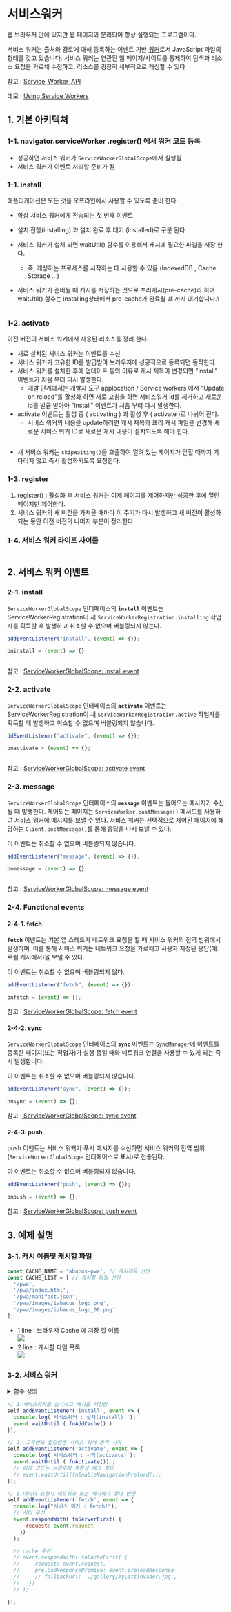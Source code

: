 # 서비스워커

웹 브라우저 안에 있지만 웹 페이지와 분리되어 항상 실행되는 프로그램이다.

서비스 워커는 출처와 경로에 대해 등록하는 이벤트 기반 [워커](https://developer.mozilla.org/ko/docs/Web/API/Worker)로서 JavaScript 파일의 형태를 갖고 있습니다. 서비스 워커는 연관된 웹 페이지/사이트를 통제하여 탐색과 리소스 요청을 가로채 수정하고, 리소스를 굉장히 세부적으로 캐싱할 수 있다

참고 : [Service\_Worker\_API ](https://developer.mozilla.org/ko/docs/Web/API/Service\_Worker\_API)&#x20;

데모 : [Using Service Workers](https://developer.mozilla.org/en-US/docs/Web/API/Service\_Worker\_API/Using\_Service\_Workers#basic\_architecture)

## 1. 기본 아키텍처

### 1-1. navigator.serviceWorker .register() 에서 워커 코드 등록

* 성공하면 서비스 워커가 `ServiceWorkerGlobalScope`에서 실행됨
* 서비스 워커가 이벤트 처리할 준비가 됨

### 1-1. install

애플리케이션은 모든 것을 오프라인에서 사용할 수 있도록 준비 한다

* 항상 서비스 워커에게 전송되는 첫 번째 이벤트
* 설치 진행(installing) 과 설치 완료 후 대기 (installed)로 구분 된다.
* 서비스 워커가 설치 되면 waitUtil() 함수를 이용해서 캐시에 필요한 파일을 저장 한다.
  * 즉, 캐싱하는 프로세스를 시작하는 데 사용할 수 있음 (IndexedDB , Cache Storage .. )&#x20;
*   서비스 워커가 준비될 때 캐시를 저장하는 것으로 프리캐시(pre-cache)라 하며 waitUtil() 함수는 installing상태에서 pre-cache가 완료될 떄 까지 대기합니다.\


    <figure><img src="../.gitbook/assets/image (159).png" alt=""><figcaption></figcaption></figure>

### 1-2. activate

이전 버전의 서비스 워커에서 사용된 리소스를 정리 한다.

* 새로 설치된 서비스 워커는 이벤트를 수신
* 서비스 워커가 고유한 ID를 발급받아 브라우저에 성공적으로 등록되면 동작한다.
* 서비스 워커를 설치한 후에 업데이트 등의 이유로 캐시 제목이 변경되면 "install" 이벤트가 처음 부터 다시 발생한다.
  * 개발 단계에서는 개발자 도구 applocation / Service workers 에서 "Update on reload"를 활성화 하면 새로 고침을 하면 서비스워거 id를 제거하고 새로운 id를 발급 받아아  "install" 이벤트가 처음 부터 다시 발생한다.
* activate 이벤트는 활성 중 ( activating ) 과 활성 후 ( activate )로 나뉘어 진다.
  * 서비스 워커의 내용을 update하려면 캐시 제목과 프리 캐시 파일을 변경해 새로운 서비스 워커 ID로 새로운 캐시 내용이 설치되도록 해야 한다.

<figure><img src="../.gitbook/assets/image (160).png" alt=""><figcaption></figcaption></figure>

* 새 서비스 워커는 `skipWaiting()`을 호출하여 열려 있는 페이지가 닫힐 때까지 기다리지 않고 즉시 활성화되도록 요청한다.

### 1-3. register

1. register() : 활성화 후 서비스 워커는 이제 페이지를 제어하지만 성공한 후에 열린 페이지만 제어한다.
2. 서비스 워커의 새 버전을 가져올 때마다 이 주기가 다시 발생하고 새 버전이 활성화되는 동안 이전 버전의 나머지 부분이 정리한다.

### 1-4. 서비스 워커 라이프 사이클

<figure><img src="../.gitbook/assets/image (161).png" alt=""><figcaption></figcaption></figure>

## 2. 서비스 워커 이벤트

### 2-1. install

`ServiceWorkerGlobalScope` 인터페이스의 **`install`** 이벤트는 ServiceWorkerRegistration이 새 `ServiceWorkerRegistration.installing` 작업자를 획득할 때 발생하고 취소할 수 없으며 버블링되지 않는다.

```javascript
addEventListener("install", (event) => {});

oninstall = (event) => {};
```

<figure><img src="../.gitbook/assets/image (162).png" alt=""><figcaption></figcaption></figure>

참고 : [ServiceWorkerGlobalScope: install event](https://developer.mozilla.org/en-US/docs/Web/API/ServiceWorkerGlobalScope/install\_event)

### 2-2. activate

`ServiceWorkerGlobalScope` 인터페이스의 **`activate`** 이벤트는 ServiceWorkerRegistration이 새 `ServiceWorkerRegistration.active` 작업자를 획득할 때 발생하고 취소할 수 없으며 버블링되지 않습니다.

```javascript
ddEventListener("activate", (event) => {});

onactivate = (event) => {};
```

<figure><img src="../.gitbook/assets/image (163).png" alt=""><figcaption></figcaption></figure>

참고 : [ServiceWorkerGlobalScope: activate event](https://developer.mozilla.org/en-US/docs/Web/API/ServiceWorkerGlobalScope/activate\_event)

### 2-3. message

`ServiceWorkerGlobalScope` 인터페이스의 **`message`** 이벤트는 들어오는 메시지가 수신될 때 발생한다. 제어되는 페이지는 `ServiceWorker.postMessage()` 메서드를 사용하여 서비스 워커에 메시지를 보낼 수 있다. 서비스 워커는 선택적으로 제어된 페이지에 해당하는 `Client.postMessage()`를 통해 응답을 다시 보낼 수 있다.

이 이벤트는 취소할 수 없으며 버블링되지 않습니다.

```javascript
addEventListener("message", (event) => {});

onmessage = (event) => {};
```

<figure><img src="../.gitbook/assets/image (164).png" alt=""><figcaption></figcaption></figure>

참고 : [ServiceWorkerGlobalScope: message event](https://developer.mozilla.org/en-US/docs/Web/API/ServiceWorkerGlobalScope/message\_event)

### 2-4. Functional events

#### 2-4-1. fetch

**`fetch`** 이벤트는 기본 앱 스레드가 네트워크 요청을 할 때 서비스 워커의 전역 범위에서 발생하며. 이를 통해 서비스 워커는 네트워크 요청을 가로채고 사용자 지정된 응답(예: 로컬 캐시에서)을 보낼 수 있다.

이 이벤트는 취소할 수 없으며 버블링되지 않다.

```javascript
addEventListener("fetch", (event) => {});

onfetch = (event) => {};
```

참고 : [ServiceWorkerGlobalScope: fetch event](https://developer.mozilla.org/en-US/docs/Web/API/ServiceWorkerGlobalScope/fetch\_event)

#### 2-4-2. sync&#x20;

`ServiceWorkerGlobalScope` 인터페이스의 **`sync`** 이벤트는 `SyncManager`에 이벤트를 등록한 페이지(또는 작업자)가 실행 중일 때와 네트워크 연결을 사용할 수 있게 되는 즉시 발생합니다.

이 이벤트는 취소할 수 없으며 버블링되지 않습니다.

```javascript
addEventListener("sync", (event) => {});

onsync = (event) => {};
```

참고 :[ ServiceWorkerGlobalScope: sync event](https://developer.mozilla.org/en-US/docs/Web/API/ServiceWorkerGlobalScope/sync\_event)

#### 2-4-3. push

push 이벤트는 서비스 워커가 푸시 메시지를 수신하면 서비스 워커의 전역 범위(`ServiceWorkerGlobalScope` 인터페이스로 표시)로 전송된다.

이 이벤트는 취소할 수 없으며 버블링되지 않습니다.

```javascript
addEventListener("push", (event) => {});

onpush = (event) => {};
```

참고 : [ServiceWorkerGlobalScope: push event](https://developer.mozilla.org/en-US/docs/Web/API/ServiceWorkerGlobalScope/push\_event)



## 3. 예제 설명

### 3-1. 캐시 이름및 캐시할 파일

```javascript
const CACHE_NAME = 'abacus-pwa'; // 캐시제목 선언
const CACHE_LIST = [ // 캐시할 파일 선언
  '/pwa',
  '/pwa/index.html',
  '/pwa/manifest.json',
  '/pwa/images/iabacus_logo.png',  
  '/pwa/images/iabacus_logo_00.png'
];
```

* 1 line : 브라우저 Cache 에 저장 할 이름 \
  ![](<../.gitbook/assets/image (154).png>)
* 2 line : 캐시할 파일 목록\
  ![](<../.gitbook/assets/image (155).png>)

### 3-2. 서비스 워커

<details>

<summary>함수 정의</summary>

{% code lineNumbers="true" %}
```javascript
// 서비스 워커 install : 리소스를 cache 에 저장
const fnAddCache = async () => {
  try {
      const cache = await caches.open(CACHE_NAME);
      cache.addAll(CACHE_LIST);
      const skip = self.skipWaiting();
  } catch{
      console.log("error occured while caching...")
  }
};

// cach에서 조회 후 저장 
const fnPutCache = async (request, response) => {
  const cache = await caches.open(CACHE_NAME);
  await cache.put(request, response);
};

// 서비스 워커  activate : 리소스 reload 로 브라우저 호환성 체크 필요 
const fnEnableNavigationPreload = async () => {
  if (self.registration.navigationPreload) {
    // Enable navigation preloads!
    await self.registration.navigationPreload.enable();
  }
};

// 서비스 워커  activate : 리소스 reload 캐시 명 변경 시 update
const fnActivate = async () => {
  const cache_keys = await caches.keys();

  console.log(`cache ::  ${cache_keys}`);

  cache_keys.forEach( key => {
          if (key !== CACHE_NAME) {
              console.log("Service Worker 오래된 cache 삭제!")
              return caches.delete(key)
              
          }
      }
  );

  return Promise.all(cache_keys);
};

const fnCacheMatch = async (request) => {
  return await caches.match(request);
};


const fnPreloadResponseMatch = async (preloadResponsePromise) => {
  const preloadResponse = await preloadResponsePromise;
  if (preloadResponse) {
    console.info('using preload response', preloadResponse);
    putInCache(request, preloadResponse.clone());
    return preloadResponse;
  }
  return preloadResponse;
};

const fnServerFetch = async () => {
  const responseFromNetwork = await fetch(request.clone()); 
  fnPutCache(request, responseFromNetwork.clone());
  return responseFromNetwork;
};


// 데이터 요청에 따른 처리
const fnCacheFirst = async ({request, preloadResponsePromise, fallbackUrl}) => {

  // 캐시 우선 조회
  const responseFromCache = fnCacheMatch(request);
  if (responseFromCache) {
    return responseFromCache;
  }

  // preloaded response 응답
  const preloadResponse = await fnPreloadResponseMatch(preloadResponsePromise);
  if (preloadResponse) { 
    return preloadResponse;
  }

  // 서버 응답
  try {
    return await fnServerFetch(request);
  } catch (error) {
        
    // 서버에 없으면 대신 참조할 정보 
    if (fallbackUrl) {
      const fallbackResponse = await fnCacheMatch(fallbackUrl);
      if (fallbackResponse) {
        return fallbackResponse;
      }
    }
    
    // 최종 오류 
    return new Response('Network error happened', {
      status: 408,
      headers: { 'Content-Type': 'text/plain' },
    });
  }
}

// 데이터 요청에 따른 처리
const fnServerFirst = async ({ request }) => {

  const responseFromServer = await fnServerFetch(request.clone());
  if (responseFromServer) { 
    return responseFromServer;
  };

  // Cache 응답
  const responseFromCache = await fnCacheMatch(request);
  if (responseFromCache) {
    return responseFromCache;
  };

  // 없으면 에러 처리 
  return new Response('Network error happened', {
    status: 408,
    headers: { 'Content-Type': 'text/plain' },
  })
}
```
{% endcode %}



</details>

```javascript
// 1.서비스워커를 설치하고 캐시를 저장함
self.addEventListener('install', event => {
  console.log('서비스워커 : 설치(install)!'); 
  event.waitUntil ( fnAddCache() ) 
});

// 2. 고유번호 할당받은 서비스 워커 동작 시작
self.addEventListener('activate', event => {
  console.log('서비스워커 : 시작(activate)'); 
  event.waitUntil ( fnActivate()) ;
  // 아래 코드는 브라우저 호환성 체크 필요
  // event.waitUntil(fnEnableNavigationPreload());
});

// 3.데이터 요청시 네트워크 또는 캐시에서 찾아 반환 
self.addEventListener('fetch', event => {
  console.log("서비스 워커 : fetch!");
  // 서버 우선 
  event.respondWith( fnServerFirst( {
      request: event.request
    })
  );

  // cache 우선 
  // event.respondWith( fnCacheFirst( {    
  //     request: event.request,
  //     preloadResponsePromise: event.preloadResponse
  //     // fallbackUrl: './gallery/myLittleVader.jpg',
  //   })
  // );

});
```

<figure><img src="../.gitbook/assets/image (20).png" alt=""><figcaption></figcaption></figure>
